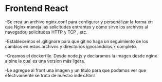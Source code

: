 # Frontend React

-Se crea un archivo nginx.conf para configurar y personalizar la forma en que Nginx maneja las solicitudes entrantes y cómo sirve los archivos al navegador, solicitudes HTTP y TCP , etc.

-Establecemos el .gitignore para que git no haga un seguimiento de los cambios en estos archivos y directorios ignorandolos x completo.

-Creamos el dockerfile. Desde node.js y declaramos la imagen desde nginx alpine la cual es una version más ligera.

-Le agregue al front una imagen y un titulo para que podamos ver que efectivamente se trata de nuestro index.html




